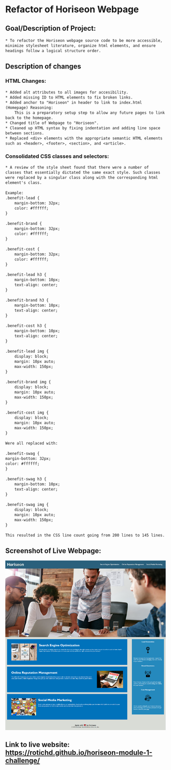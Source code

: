 # Refactor of Horiseon Webpage

## Goal/Description of Project: 

    * To refactor the Horiseon webpage source code to be more accessible, minimize stylesheet literature, organize html elements, and ensure headings follow a logical structure order.

## Description of changes

### HTML Changes: 
    
    * Added alt attributes to all images for accesibility.
    * Added missing ID to HTML elements to fix broken links.
    * Added anchor to "Horiseon" in header to link to index.html (Homepage) Reasoning: 
        This is a preparatory setup step to allow any future pages to link back to the homepage.
    * Changed title of Webpage to "Horiseon".
    * Cleaned up HTML syntax by fixing indentation and adding line space between sections.
    * Replaced <div> elements with the appropriate semantic HTML elements such as <header>, <footer>, <section>, and <article>.
    
###  Consolidated CSS classes and selectors:
    * A review of the style sheet found that there were a number of classes that essentially dictated the same exact style. Such classes were replaced by a singular class along with the corresponding html element's class. 

    Example: 
    .benefit-lead {
        margin-bottom: 32px;
        color: #ffffff;
    }

    .benefit-brand {
        margin-bottom: 32px;
        color: #ffffff;
    }

    .benefit-cost {
        margin-bottom: 32px;
        color: #ffffff;
    }

    .benefit-lead h3 {
        margin-bottom: 10px;
        text-align: center;
    }

    .benefit-brand h3 {
        margin-bottom: 10px;
        text-align: center;
    }

    .benefit-cost h3 {
        margin-bottom: 10px;
        text-align: center;
    }

    .benefit-lead img {
        display: block;
        margin: 10px auto;
        max-width: 150px;
    }

    .benefit-brand img {
        display: block;
        margin: 10px auto;
        max-width: 150px;
    }

    .benefit-cost img {
        display: block;
        margin: 10px auto;
        max-width: 150px;
    }

    Were all replaced with: 

    .benefit-swag {
    margin-bottom: 32px;
    color: #ffffff;
    }

    .benefit-swag h3 {
        margin-bottom: 10px;
        text-align: center;
    }

    .benefit-swag img {
        display: block;
        margin: 10px auto;
        max-width: 150px;
    }

    This resulted in the CSS line count going from 200 lines to 145 lines.


## Screenshot of Live Webpage:
![Screenshot](assets/images/Screehshot-Preview-Demo.png)

## Link to live website: https://rotichd.github.io/horiseon-module-1-challenge/